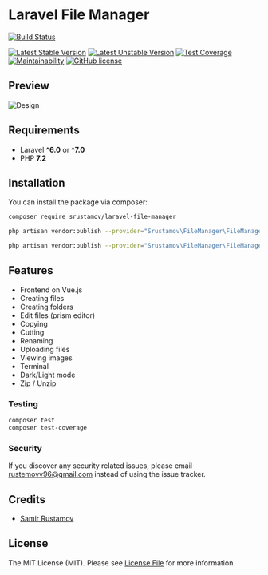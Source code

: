 # Laravel File Manager


[![Build Status](https://travis-ci.org/srustamov/laravel-file-manager.svg?branch=master)](https://travis-ci.org/srustamov/laravel-file-manager)

[![Latest Stable Version](https://poser.pugx.org/srustamov/laravel-file-manager/v/stable)](https://packagist.org/packages/srustamov/laravel-file-manager)
[![Latest Unstable Version](https://poser.pugx.org/srustamov/laravel-file-manager/v/unstable)](https://packagist.org/packages/srustamov/laravel-file-manager)
[![Test Coverage](https://api.codeclimate.com/v1/badges/588a51182465fa590e49/test_coverage)](https://codeclimate.com/github/srustamov/laravel-file-manager/test_coverage)
[![Maintainability](https://api.codeclimate.com/v1/badges/588a51182465fa590e49/maintainability)](https://codeclimate.com/github/srustamov/laravel-file-manager/maintainability)
[![GitHub license](https://img.shields.io/github/license/srustamov/laravel-file-manager.svg)](https://github.com/srustamov/laravel-file-manager/blob/master/LICENSE.md)

## Preview
![Design](https://i.ibb.co/Jc6kxYk/ezgif-com-video-to-gif.gif|width:100)

## Requirements

- Laravel **^6.0** or **^7.0**
- PHP **7.2**

## Installation

You can install the package via composer:

```bash
composer require srustamov/laravel-file-manager
```

```bash
php artisan vendor:publish --provider="Srustamov\FileManager\FileManagerServiceProvider" --tag="config"
```
```bash
php artisan vendor:publish --provider="Srustamov\FileManager\FileManagerServiceProvider" --tag="public" --force
```

## Features

* Frontend on Vue.js
* Creating files
* Creating folders
* Edit files (prism editor)
* Copying 
* Cutting
* Renaming
* Uploading files
* Viewing images
* Terminal
* Dark/Light mode
* Zip / Unzip



### Testing

``` bash
composer test
composer test-coverage
```


### Security

If you discover any security related issues, please email rustemovv96@gmail.com instead of using the issue tracker.

## Credits

- [Samir Rustamov](https://github.com/srustamov)

## License

The MIT License (MIT). Please see [License File](LICENSE.md) for more information.
